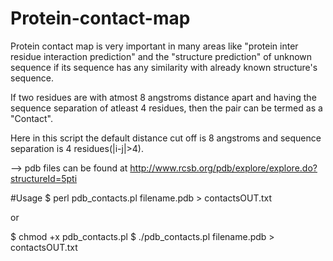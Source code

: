 # Protein-contact-map
Protein contact map is very important in many areas like "protein inter residue interaction prediction" and 
the "structure prediction" of unknown sequence if its sequence has any similarity with already known 
structure's sequence.

If two residues are with atmost 8 angstroms distance apart and having the sequence separation of atleast 4 residues, 
then the pair can be termed as a "Contact".

Here in this script the default distance cut off is 8 angstroms and sequence separation is 4 residues(|i-j|>4).

--> pdb files can be found at http://www.rcsb.org/pdb/explore/explore.do?structureId=5pti

#Usage
$ perl pdb_contacts.pl filename.pdb > contactsOUT.txt

or

$ chmod +x pdb_contacts.pl
$ ./pdb_contacts.pl filename.pdb > contactsOUT.txt
